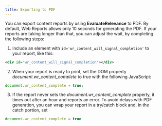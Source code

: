 ```yaml
---
title: Exporting to PDF
---
```


You can export content reports by using **EvaluateRelevance** to PDF. By default,
Web Reports allows only 10 seconds for generating the PDF. If your reports are
taking longer than that, you can adjust the wait, by completing the following
steps:
1. Include an element with ```id='wr_content_will_signal_completion'``` to your report,
like this:
```xml
<div id='wr_content_will_signal_completion'></div>
```
2. When your report is ready to print, set the DOM property
*document.wr_content_complete* to true with the following JavaScript:
```js
document.wr_content_complete = true;
```
3. If the report never sets the *document.wr_content_complete* property, it times
out after an hour and reports an error. To avoid delays with PDF generation,
you can wrap your report in a try/catch block and, in the catch portion, set
```js
document.wr_content_complete = true
```

